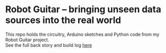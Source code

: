 # Robot Guitar – bringing unseen data sources into the real world

This repo holds the circuitry, Arduino sketches and Python code from my Robot Guitar project.  
See the full back story and build log [here](https://dataviz.com.au/2018/05/16/robot-guitar-bringing-unseen-data-sources-into-the-real-world/ "here")
